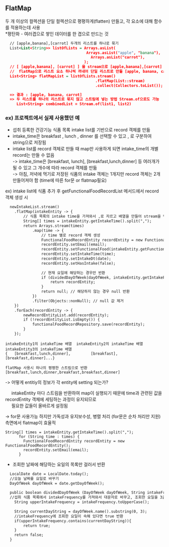 ## FlatMap
두 개 이상의 컬렉션을 단일 컬렉션으로 평평하게(flatten) 만들고, 각 요소에 대해 함수를 적용하는데 사용 <br/>
*평탄화 - 여러겹으로 쌓인 데이터를 한 겹으로 만드는 것  


```xml
  // [apple,banana],[carrot] 두개의 리스트를 하나로 묶기
  List<List<String>> listOfLists = Arrays.asList(
                                    Arrays.asList("apple", "banana"),
                                      Arrays.asList("carrot"),
                                   );
  // [ [apple,banana], [carrot] ] 을 stream으로 [apple,banana],[carrot] 꺼내고
  //  flatMap으로 리스트 요소 하나씩 꺼내어 단일 리스트로 만듦 [apple, banana, carrot]
  List<String> flatMapList = listOfLists.stream()
                                        .flatMap(List::stream)
                                        .collect(Collectors.toList());

  => 결과 : [apple, banana, carrot]
  => 두 리스트를 하나의 리스트로 묶지 않고 스트림에 넣는 방법 Stream.of으로도 가능
     List<String> combinedList = Stream.of(list1, list2)
```
### ex) 프로젝트에서 실제 사용했던 예
   - 섭취 등록한 건강기능 식품 목록 intake list를 기반으로 record 객체를 만듦
   - intake_time은 breakfast , lunch , dinner 를 선택할 수 있고 , 로 구분하여 string으로 저장됨
   - intake list를 record 객체로 만들 때 map만 사용하게 되면 intake_time의 개별 record는 만들 수 없음 <br/>
     -> intake_time은 [breakfast, lunch], [breakfast,lunch,dinner] 등 여러개가 될 수 있고 그 개수에 따라 record 객체를 만듦 <br/>
     -> 아침, 저녁에 먹기로 저장된 식품의 intake 객체는 1개지만 record 객체는 2개 만들어져야 함  (time에 따른 for문 or flatmap필요)

ex) intake list에 식품 추가 후 getFunctionalFoodRecordList 메서드에서 record 객체 생성 시 

```xml
  newIntakeList.stream()
    .flatMap(intakeEntity -> {
        // 식품 목록의 intake time을 가져와서 ,로 자르고 배열을 만들어 stream을 만듦
        String[] times = intakeEntity.getIntakeTime().split(",");
        return Arrays.stream(times)
            .map(time -> {
                // time 별로 record 객체 생성
                FunctionalFoodRecordEntity recordEntity = new FunctionalFoodRecordEntity();
                recordEntity.setEmail(email);
                recordEntity.setFunctionalFood(intakeEntity.getFunctionalFood());
                recordEntity.setIntakeTime(time);
                recordEntity.setIntakeDt(date);
                recordEntity.setHasIntake(false);
                
                // 현재 요일에 해당하는 경우만 반환
                if (dividedDayOfWeek(dayOfWeek, intakeEntity.getIntakeFrequency())) {
                    return recordEntity;
                }
                return null; // 해당하지 않는 경우 null 반환
            })
            .filter(Objects::nonNull); // null 값 제거
    })
    .forEach(recordEntity -> {
        newRecordEntityList.add(recordEntity);
        if (!recordEntityList.isEmpty()) {
            functionalFoodRecordRepository.save(recordEntity);
        }
    });
```

  ``` 
  intakeEntity1의 intakeTime 배열  intakeEntity2의 intakeTime 배열  intakeEntity3의 intakeTime 배열
  {   [breakfast,lunch,dinner],         [breakfast],                 [breakfast,dinner]...} 

  flatMap 사용시 하나의 평평한 스트림으로 반환
  [breakfast,lunch,dinner,breakfast,breakfast,dinner] 
 ```

-> 어떻게 entitiy의 정보가 각 entity에 setting 되는가?

&nbsp;&nbsp;&nbsp;&nbsp;&nbsp;intakeEntity 마다 스트림을 반환하여 map이 실행되기 때문에 time과 관련된 값을 recordEntity 객체에 세팅하는 과정이 유지되므로 <br/> 
&nbsp;&nbsp;&nbsp;&nbsp;&nbsp;필요한 값들이 올바르게 설정됨

-> for문 사용가능 하지만 가독성과 유지보수성, 병렬 처리 (for문은 순차 처리만 지원) 측면에서 flatmap이 효율적

``` 
String[] times = intakeEntity.getIntakeTime().split(",");
      for (String time : times) {
      	FunctionalFoodRecordEntity recordEntity = new FunctionalFoodRecordEntity();
      	recordEntity.setEmail(email);
      }
```            

- 조회한 날짜에 해당하는 요일의 목록만 걸러서 반환
  
```xml
  LocalDate date = LocalDate.today();         
  //오늘 날짜를 요일로 바꾸기
  DayOfWeek dayOfWeek = date.getDayOfWeek();
  
  public boolean dividedDayOfWeek (DayOfWeek dayOfWeek, String intakeFrequency) {
  //섭취 식품 목록에서 intakeFrequency를 가져와서 대문자로 바꾸고, 조회한 요일을 3글자로 자르기
    String upperIntakeFrequency = intakeFrequency.toUpperCase();
  
    String currentDayString = dayOfWeek.name().substring(0, 3);
    //intakeFrequency에 조회한 요일이 속해 있다면 true 반환
    if(upperIntakeFrequency.contains(currentDayString)){
        return true;
    }
    return false;
  }
``` 


    
